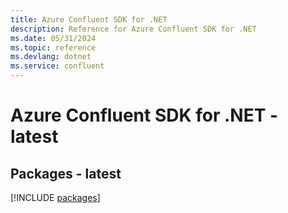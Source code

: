 ```yaml
---
title: Azure Confluent SDK for .NET
description: Reference for Azure Confluent SDK for .NET
ms.date: 05/31/2024
ms.topic: reference
ms.devlang: dotnet
ms.service: confluent
---
```

# Azure Confluent SDK for .NET - latest
## Packages - latest
[!INCLUDE [packages](confluent-index.md)]